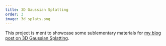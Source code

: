 ```yaml
---
title: 3D Gaussian Splatting
order: 3
image: 3d_splats.png
---
```

This project is ment to showcase some sublementary materials for <a href="tbd" target="_blank">my blog post on 3D Gaussian Splatting</a>.



<div class="columns is-multiline">
<div class="column is-one-third">
<spline-viewer
		hint
		loading-anim-type="spinner-small-light"
		url="https://prod.spline.design/j5CFsJbZxqQSXIJM/scene.splinecode"
        background="rgba(78,55,56,0.2)"
		></spline-viewer>
</div>
<div class="column is-one-third">
<spline-viewer
		hint
		loading-anim-type="spinner-small-light"
		url="https://prod.spline.design/j5CFsJbZxqQSXIJM/scene.splinecode"
        background="rgba(126,133,109,0.2)"
		></spline-viewer>
</div>
<div class="column is-one-third">
<spline-viewer
		hint
		loading-anim-type="spinner-small-light"
		url="https://prod.spline.design/j5CFsJbZxqQSXIJM/scene.splinecode"
        background="rgba(49,69,108,0.2)"
		></spline-viewer>
</div>
</div> 


<script>
    document.getElementsByTagName("body")[0].setAttribute("onload","rl()")
    function rl(event){
        v = document.querySelectorAll("spline-viewer")
        for(viewer of v){
            viewer._canvas.style.borderRadius="12px"
            viewer._logo.style.visibility="hidden"
        }
    }
</script>
